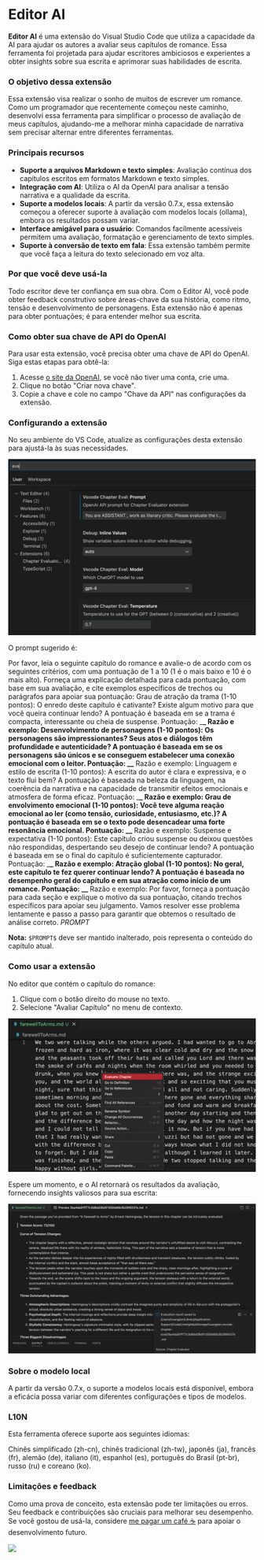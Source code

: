 # Editor AI

**Editor AI** é uma extensão do Visual Studio Code que utiliza a capacidade da AI para ajudar os autores a avaliar seus capítulos de romance. Essa ferramenta foi projetada para ajudar escritores ambiciosos e experientes a obter insights sobre sua escrita e aprimorar suas habilidades de escrita.

### O objetivo dessa extensão

Essa extensão visa realizar o sonho de muitos de escrever um romance. Como um programador que recentemente começou neste caminho, desenvolvi essa ferramenta para simplificar o processo de avaliação de meus capítulos, ajudando-me a melhorar minha capacidade de narrativa sem precisar alternar entre diferentes ferramentas.

### Principais recursos

- **Suporte a arquivos Markdown e texto simples**: Avaliação contínua dos capítulos escritos em formatos Markdown e texto simples.
- **Integração com AI**: Utiliza o AI da OpenAI para analisar a tensão narrativa e a qualidade da escrita.
- **Suporte a modelos locais**: A partir da versão 0.7.x, essa extensão começou a oferecer suporte à avaliação com modelos locais (ollama), embora os resultados possam variar.
- **Interface amigável para o usuário**: Comandos facilmente acessíveis permitem uma avaliação, formatação e gerenciamento de texto simples.
- **Suporte à conversão de texto em fala**: Essa extensão também permite que você faça a leitura do texto selecionado em voz alta.

### Por que você deve usá-la

Todo escritor deve ter confiança em sua obra. Com o Editor AI, você pode obter feedback construtivo sobre áreas-chave da sua história, como ritmo, tensão e desenvolvimento de personagens. Esta extensão não é apenas para obter pontuações; é para entender melhor sua escrita.

### Como obter sua chave de API do OpenAI

Para usar esta extensão, você precisa obter uma chave de API do OpenAI. Siga estas etapas para obtê-la:

1. Acesse [o site da OpenAI](https://platform.openai.com/account/api-keys), se você não tiver uma conta, crie uma.
2. Clique no botão "Criar nova chave".
3. Copie a chave e cole no campo "Chave da API" nas configurações da extensão.

### Configurando a extensão

No seu ambiente do VS Code, atualize as configurações desta extensão para ajustá-la às suas necessidades.

<img src="resources/setup.png" alt="Configuração" />

O prompt sugerido é:

Por favor, leia o seguinte capítulo do romance e avalie-o de acordo com os seguintes critérios, com uma pontuação de 1 a 10 (1 é o mais baixo e 10 é o mais alto). Forneça uma explicação detalhada para cada pontuação, com base em sua avaliação, e cite exemplos específicos de trechos ou parágrafos para apoiar sua pontuação: Grau de atração da trama (1-10 pontos): O enredo deste capítulo é cativante? Existe algum motivo para que você queira continuar lendo? A pontuação é baseada em se a trama é compacta, interessante ou cheia de suspense. Pontuação: \_**\_ Razão e exemplo: Desenvolvimento de personagens (1-10 pontos): Os personagens são impressionantes? Seus atos e diálogos têm profundidade e autenticidade? A pontuação é baseada em se os personagens são únicos e se conseguem estabelecer uma conexão emocional com o leitor. Pontuação: \_\_** Razão e exemplo: Linguagem e estilo de escrita (1-10 pontos): A escrita do autor é clara e expressiva, e o texto flui bem? A pontuação é baseada na beleza da linguagem, na coerência da narrativa e na capacidade de transmitir efeitos emocionais e atmosfera de forma eficaz. Pontuação: \_**\_ Razão e exemplo: Grau de envolvimento emocional (1-10 pontos): Você teve alguma reação emocional ao ler (como tensão, curiosidade, entusiasmo, etc.)? A pontuação é baseada em se o texto pode desencadear uma forte resonância emocional. Pontuação: \_\_** Razão e exemplo: Suspense e expectativa (1-10 pontos): Este capítulo criou suspense ou deixou questões não respondidas, despertando seu desejo de continuar lendo? A pontuação é baseada em se o final do capítulo é suficientemente capturador. Pontuação: \_**\_ Razão e exemplo: Atração global (1-10 pontos): No geral, este capítulo te fez querer continuar lendo? A pontuação é baseada no desempenho geral do capítulo e em sua atração como início de um romance. Pontuação: \_\_** Razão e exemplo: Por favor, forneça a pontuação para cada seção e explique o motivo da sua pontuação, citando trechos específicos para apoiar seu julgamento. Vamos resolver esse problema lentamente e passo a passo para garantir que obtemos o resultado de análise correto.
$PROMPT$

**Nota:** `$PROMPT$` deve ser mantido inalterado, pois representa o conteúdo do capítulo atual.

### Como usar a extensão

No editor que contém o capítulo do romance:

1. Clique com o botão direito do mouse no texto.
2. Selecione "Avaliar Capítulo" no menu de contexto.

<img src="resources/evaluate.png" alt="Avaliar Capítulo" />

Espere um momento, e o AI retornará os resultados da avaliação, fornecendo insights valiosos para sua escrita:

<img src="resources/evaluation_reslult.png" alt="Resultado da Avaliação" />

### Sobre o modelo local

A partir da versão 0.7.x, o suporte a modelos locais está disponível, embora a eficácia possa variar com diferentes configurações e tipos de modelos.

### L10N

Esta ferramenta oferece suporte aos seguintes idiomas:

Chinês simplificado (zh-cn), chinês tradicional (zh-tw), japonês (ja), francês (fr), alemão (de), italiano (it), espanhol (es), português do Brasil (pt-br), russo (ru) e coreano (ko).

### Limitações e feedback

Como uma prova de conceito, esta extensão pode ter limitações ou erros. Seu feedback e contribuições são cruciais para melhorar seu desempenho. Se você gostou de usá-la, considere [me pagar um café ☕️](https://www.buymeacoffee.com/huangjien) para apoiar o desenvolvimento futuro.

<div >
    <a href="https://www.buymeacoffee.com/huangjien"  target="_blank" style="display: inline-block;">
        <img src="https://img.shields.io/badge/Doar-Me%20Compre%20Um%20Caf%C3%A9-orange.svg?style=flat-square&logo=buymeacoffee"  align="center" />
    </a>
</div>
<br />
